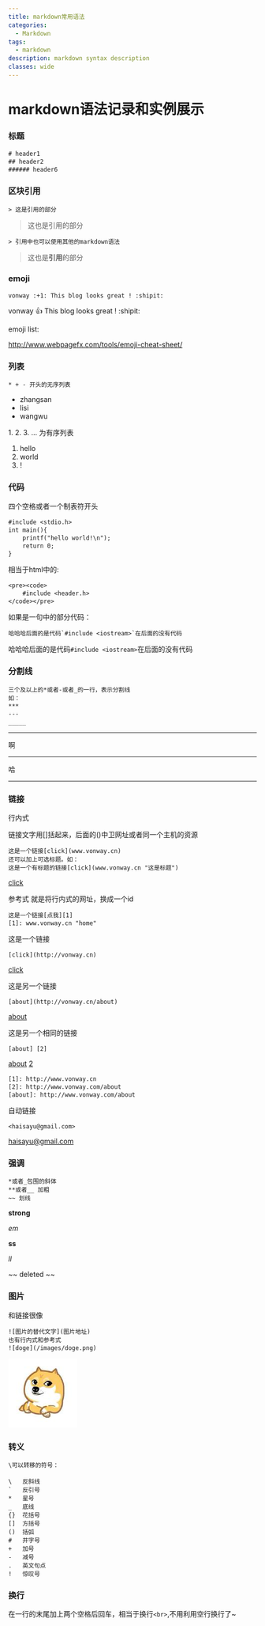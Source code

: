 ```yaml
---
title: markdown常用语法
categories:
  - Markdown
tags:
  - markdown
description: markdown syntax description
classes: wide
---
```


# markdown语法记录和实例展示

### 标题

	# header1
	## header2
	###### header6

### 区块引用

	> 这是引用的部分

> 这也是引用的部分

	> 引用中也可以使用其他的markdown语法

> 这也是**引用**的部分


### emoji

	vonway :+1: This blog looks great ! :shipit:

vonway :+1: This blog looks great ! :shipit:

emoji list:

<http://www.webpagefx.com/tools/emoji-cheat-sheet/>


### 列表

	* + - 开头的无序列表

* zhangsan
* lisi
* wangwu

1\. 2\. 3\. \.\.\. 为有序列表

1. hello
2. world
3. !


### 代码

四个空格或者一个制表符开头

	#include <stdio.h>
	int main(){
		printf("hello world!\n");
		return 0;
	}

相当于html中的:

	<pre><code>
		#include <header.h>
	</code></pre>

如果是一句中的部分代码：

	哈哈哈后面的是代码`#include <iostream>`在后面的没有代码

哈哈哈后面的是代码`#include <iostream>`在后面的没有代码


### 分割线

	三个及以上的*或者-或者_的一行，表示分割线
	如：
	***
	---
	_____

---------------------

啊

***

哈

-----

### 链接

行内式

链接文字用[]括起来，后面的()中卫网址或者同一个主机的资源

	这是一个链接[click](www.vonway.cn)
	还可以加上可选标题。如：
	这是一个有标题的链接[click](www.vonway.cn "这是标题")

[click](http://vonway.cn/)

参考式
就是将行内式的网址，换成一个id

	这是一个链接[点我][1]
	[1]: www.vonway.cn "home"

这是一个链接

	[click](http://vonway.cn)

[click](http://vonway.cn)

这是另一个链接

	[about](http://vonway.cn/about)

[about](http://vonway.cn/about)

这是另一个相同的链接

	[about] [2]

[about] [2]

	[1]: http://www.vonway.cn
	[2]: http://www.vonway.com/about
	[about]: http://www.vonway.com/about


[1]: http://www.vonway.cn
[2]: http://www.vonway.com/about
[about]: http://www.vonway.com/about


自动链接

	<haisayu@gmail.com>

<haisayu@gmail.com>

### 强调

	*或者_包围的斜体
	**或者__ 加粗
	~~ 划线

**strong**

*em*

__ss__

_ll_

~~ deleted ~~

### 图片

和链接很像

	![图片的替代文字](图片地址)
	也有行内式和参考式
	![doge](/images/doge.png)

![doge](/images/doge.png)

### 转义

	\可以转移的符号：

	\   反斜线
	`   反引号
	*   星号
	_   底线
	{}  花括号
	[]  方括号
	()  括弧
	#   井字号
	+   加号
	-   减号
	.   英文句点
	!   惊叹号

### 换行

在一行的末尾加上两个空格后回车，相当于换行`<br>`,不用利用空行换行了~

